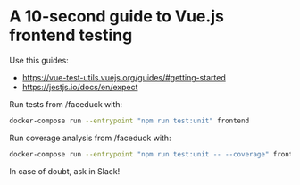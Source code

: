 # A 10-second guide to Vue.js frontend testing

Use this guides:
- https://vue-test-utils.vuejs.org/guides/#getting-started
- https://jestjs.io/docs/en/expect

Run tests from /faceduck with:
```bash
docker-compose run --entrypoint "npm run test:unit" frontend
```

Run coverage analysis from /faceduck with:
```bash
docker-compose run --entrypoint "npm run test:unit -- --coverage" frontend
```

In case of doubt, ask in Slack!
